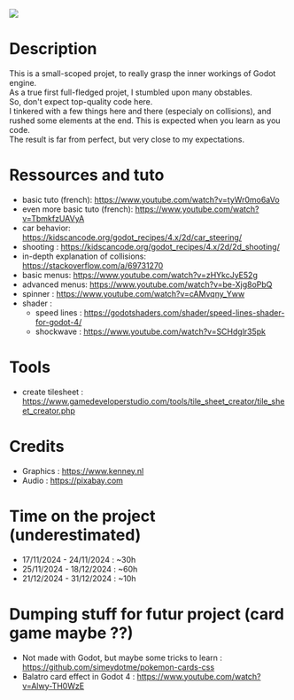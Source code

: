 [![](https://img.shields.io/badge/Godot-v4.3-blue)](https://godotengine.org/)

# Description
This is a small-scoped projet, to really grasp the inner workings of Godot engine.  
As a true first full-fledged projet, I stumbled upon many obstables.  
So, don't expect top-quality code here.  
I tinkered with a few things here and there (especialy on collisions), and rushed some
elements at the end. This is expected when you learn as you code.  
The result is far from perfect, but very close to my expectations.  

# Ressources and tuto
- basic tuto (french): https://www.youtube.com/watch?v=tyWr0mo6aVo
- even more basic tuto (french): https://www.youtube.com/watch?v=TbmkfzUAVyA
- car behavior: https://kidscancode.org/godot_recipes/4.x/2d/car_steering/
- shooting : https://kidscancode.org/godot_recipes/4.x/2d/2d_shooting/
- in-depth explanation of collisions: https://stackoverflow.com/a/69731270
- basic menus: https://www.youtube.com/watch?v=zHYkcJyE52g
- advanced menus: https://www.youtube.com/watch?v=be-Xjg8oPbQ
- spinner : https://www.youtube.com/watch?v=cAMvqny_Yww
- shader : 
  - speed lines : https://godotshaders.com/shader/speed-lines-shader-for-godot-4/
  - shockwave : https://www.youtube.com/watch?v=SCHdglr35pk

# Tools
- create tilesheet : https://www.gamedeveloperstudio.com/tools/tile_sheet_creator/tile_sheet_creator.php

# Credits
- Graphics : https://www.kenney.nl
- Audio : https://pixabay.com

# Time on the project (underestimated)
- 17/11/2024 - 24/11/2024 : ~30h
- 25/11/2024 - 18/12/2024 : ~60h
- 21/12/2024 - 31/12/2024 : ~10h

# Dumping stuff for futur project (card game maybe ??)
- Not made with Godot, but maybe some tricks to learn : https://github.com/simeydotme/pokemon-cards-css
- Balatro card effect in Godot 4 : https://www.youtube.com/watch?v=Alwy-TH0WzE
